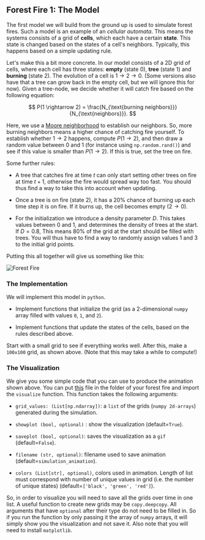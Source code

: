 ## Forest Fire 1: The Model

The first model we will build from the ground up is used to simulate forest fires. Such a model is an example of an *cellular automata*. This means the systems consists of a grid of **cells**, which each have a certain **state**. This state is changed based on the states of a cell's neighbors. Typically, this happens based on a simple updating rule.

Let's make this a bit more concrete. In our model consists of a 2D grid of cells, where each cell has three states: **empty** (state 0), **tree** (state 1) and **burning** (state 2). The evolution of a cell is $1 \rightarrow 2 \rightarrow 0$. (Some versions also have that a tree can grow back in the empty cell, but we will ignore this for now). Given a tree-node, we decide whether it will catch fire based on the following equation:

<!-- ![ff_equation](ff_eq.png) -->

$$ P(1 \rightarrow 2) = \frac{N_{\text{burning neighbors}}}{N_{\text{neighbors}}}. $$

Here, we use a [Moore neighborhood](https://en.wikipedia.org/wiki/Moore_neighborhood) to establish our neighbors. So, more burning neighbors means a higher chance of catching fire yourself. To establish whether $1\rightarrow2$ happens, compute $P(1 \rightarrow 2)$, and then draw a random value between 0 and 1 (for instance using `np.random.rand()`) and see if this value is smaller than $P(1 \rightarrow 2)$. If this is true, set the tree on fire.

Some further rules:

* A tree that catches fire at time $t$ can only start setting other trees on fire at time $t+1$, otherwise the fire would spread way too fast. You should thus find a way to take this into account when updating.

* Once a tree is on fire (state $2$), it has a 20% chance of burning up each time step it is on fire. If it burns up, the cell becomes empty ($2 \rightarrow 0$).

* For the initialization we introduce a density parameter $D$. This takes values between $0$ and $1$, and determines the density of trees at the start. If $D=0.8$, This means $80\%$ of the grid at the start should be filled with trees. You will thus have to find a way to randomly assign values $1$ and $3$ to the initial grid points.

Putting this all together will give us something like this:

![Forest Fire](forest_fire.gif)


### The Implementation

We will implement this model in `python`. 

* Implement functions that initialize the grid (as a 2-dimensional `numpy` array filled with values `0`, `1`, and `2`). 

* Implement functions that update the states of the cells, based on the rules described above.

Start with a small grid to see if everything works well. After this, make a `100x100` grid, as shown above. (Note that this may take a while to compute!)


### The Visualization

We give you some simple code that you can use to produce the animation shown above. You can put [this](https://raw.githubusercontent.com/minprog/project/2022/abm/forest/forest1/visualize.py) file in the folder of your forest fire and import the `visualize` function. This function takes the following arguments:

* `grid_values: (List[np.ndarray])`: a `list` of the grids (`numpy 2d-arrays`) generated during the simulation.

* `showplot (bool, optional)` : show the visualization (default=`True`).

* `saveplot (bool, optional)`: saves the visualization as a `gif` (default=`False`).

* `filename (str, optional)`: filename used to save animation (default=`simulation_animation`).

* `colors (List[str], optional)`, colors used in animation. Length of list must correspond with number of unique values in grid (i.e. the number of unique states) (default=`['black', 'green', 'red']`).

So, in order to visualize you will need to save all the grids over time in one list. A useful function to create new grids may be `copy.deepcopy`. All arguments that have `optional` after their type do not need to be filled in. So if you run the function by only passing it the array of `numpy` arrays, it will simply show you the visualization and not save it. Also note that you will need to install `matplotlib`.

<!-- Je mag zelf bepalen hoe je de visualisatie wil vormgeven, al moet het wel een bewegend resultaat geven (`.gif`, `.mp4`, of een webpagina waar je het op kan runnen) zoals in het voorbeeld hierboven. Hieronder twee suggesties:

- `matplotlib` ondersteunt animaties, en dit is vrij gemakkelijk te implementeren (zoals je in deze [tutorial](https://matplotlib.org/stable/gallery/animation/dynamic_image.html) kan zien). Als je `matplotlib` gebruikt, is het goed om het grid te visualiseren door middel van een heatmap (`imshow`).
- Als een alternatief: `pygame` is een Python library voor 2D spelletjes, maar kan ook gebruikt worden voor 2D animaties. [Hier](https://www.pygame.org/wiki/tutorials) vind je tutorials.

Het is verstandig om eerst alleen een afbeelding te plotten en dit later uit te bouwen naar een animatie. -->
